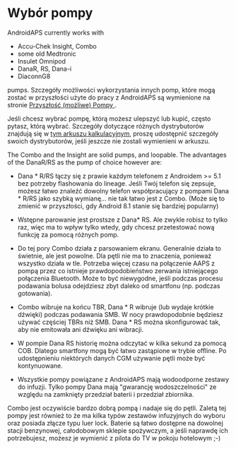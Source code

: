 # Wybór pompy

AndroidAPS currently works with

* Accu-Chek Insight, Combo
* some old Medtronic
* Insulet Omnipod
* DanaR, RS, Dana-i
* DiaconnG8

pumps. Szczegóły możliwości wykorzystania innych pomp, które mogą zostać w przyszłości użyte do pracy z AndroidAPS są wymienione na stronie [ Przyszłość (możliwe) Pompy ](Future-possible-Pump-Drivers.md).

Jeśli chcesz wybrać pompę, którą możesz ulepszyć lub kupić, często pytasz, którą wybrać. Szczegóły dotyczące różnych dystrybutorów znajdują się w [tym arkuszu kalkulacyjnym](https://drive.google.com/open?id=1CRfmmjA-0h_9nkRViP3J9FyflT9eu-a8HeMrhrKzKz0), proszę udostępnić szczegóły swoich dystrybutorów, jeśli jeszcze nie zostali wymienieni w arkuszu.

The Combo and the Insight are solid pumps, and loopable. The advantages of the DanaR/RS as the pump of choice however are:

* Dana * R/RS łączy się z prawie każdym telefonem z Androidem >= 5.1 bez potrzeby flashowania do lineage. Jeśli Twój telefon się zepsuje, możesz łatwo znaleźć dowolny telefon współpracujący z pompami Dana * R/RS jako szybką wymianę... nie tak łatwo jest z Combo. (Może się to zmienić w przyszłości, gdy Android 8.1 stanie się bardziej popularny)

* Wstępne parowanie jest prostsze z Dana* RS. Ale zwykle robisz to tylko raz, więc ma to wpływ tylko wtedy, gdy chcesz przetestować nową funkcję za pomocą różnych pomp.

* Do tej pory Combo działa z parsowaniem ekranu. Generalnie działa to świetnie, ale jest powolne. Dla pętli nie ma to znaczenia, ponieważ wszystko działa w tle. Potrzeba więcej czasu na połączenie AAPS z pompą przez co istnieje prawdopodobieństwo zerwania istniejącego połączenia Bluetooth. Może to być niewygodne, jeśli podczas procesu podawania bolusa odejdziesz zbyt daleko od smartfonu (np. podczas gotowania).

* Combo wibruje na końcu TBR, Dana * R wibruje (lub wydaje krótkie dźwięki) podczas podawania SMB. W nocy prawdopodobnie będziesz używać częściej TBRs niż SMB. Dana * RS można skonfigurować tak, aby nie emitowała ani dźwięku ani wibracji.

* W pompie Dana RS historię można odczytać w kilka sekund za pomocą COB. Dlatego smartfony mogą być łatwo zastąpione w trybie offline. Po udostępnieniu niektórych danych CGM używanie pętli może być kontynuowane.

* Wszystkie pompy powiązane z AndroidAPS mają wodoodporne zestawy do infuzji. Tylko pompy Dana mają "gwarancję wodoszczelności" ze względu na zamknięty przedział baterii i przedział zbiornika.

Combo jest oczywiście bardzo dobrą pompą i nadaje się do pętli. Zaletą tej pompy jest również to że ma kilka typów zestawów infuzyjnych do wyboru oraz posiada złącze typu luer lock. Baterie są łatwo dostępne na dowolnej stacji benzynowej, całodobowym sklepie spożywczym, a jeśli naprawdę ich potrzebujesz, możesz je wymienić z pilota do TV w pokoju hotelowym ;-)